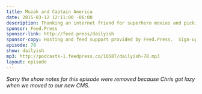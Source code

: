 ```yaml
---
title: Muzak and Captain America
date: 2015-03-12 12:11:00 -06:00
description: Thanking an internet friend for superhero movies and picking podcast music.
sponsor: Feed.Press
sponsor-link: http://feed.press/dailyish
sponsor-copy: Hosting and feed support provided by Feed.Press.  Sign-up today and try FeedPress on a 14 day trial (no contracts or commitments). Use promo code "dailyish" during checkout to get 10% off your first year.
episode: 78
show: dailyish
mp3: http://podcasts-1.feedpress.co/10587/dailyish-78.mp3
layout: episode
---
```


<em>Sorry the show notes for this episode were removed because Chris got lazy when we moved to our new CMS</em>.
